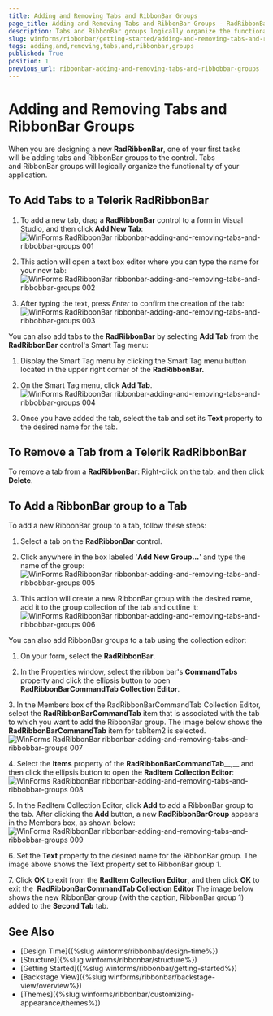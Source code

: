 ```yaml
---
title: Adding and Removing Tabs and RibbonBar Groups
page_title: Adding and Removing Tabs and RibbonBar Groups - RadRibbonBar
description: Tabs and RibbonBar groups logically organize the functionality of your application.
slug: winforms/ribbonbar/getting-started/adding-and-removing-tabs-and-ribbonbar-groups
tags: adding,and,removing,tabs,and,ribbonbar,groups
published: True
position: 1
previous_url: ribbonbar-adding-and-removing-tabs-and-ribbobbar-groups
---
```


# Adding and Removing Tabs and RibbonBar Groups

When you are designing a new  __RadRibbonBar__, one of your first tasks will be adding tabs and RibbonBar groups to the control. Tabs and RibbonBar groups will logically organize the functionality of your application.

## To Add Tabs to a Telerik RadRibbonBar

1. To add a new tab, drag a __RadRibbonBar__ control to a form in Visual Studio, and then click __Add New Tab__:
![WinForms RadRibbonBar ribbonbar-adding-and-removing-tabs-and-ribbobbar-groups 001](images/ribbonbar-adding-and-removing-tabs-and-ribbobbar-groups001.png)

1. This action will open a text box editor where you can type the name for your new tab:
![WinForms RadRibbonBar ribbonbar-adding-and-removing-tabs-and-ribbobbar-groups 002](images/ribbonbar-adding-and-removing-tabs-and-ribbobbar-groups002.png)

1. After typing the text, press *Enter* to confirm the creation of the tab:
![WinForms RadRibbonBar ribbonbar-adding-and-removing-tabs-and-ribbobbar-groups 003](images/ribbonbar-adding-and-removing-tabs-and-ribbobbar-groups003.png)

You can also add tabs to the __RadRibbonBar__ by selecting __Add Tab__ from the __RadRibbonBar__ control's Smart Tag menu:

1. Display the Smart Tag menu by clicking the Smart Tag menu button located in the upper right corner of the __RadRibbonBar.__

1. On the Smart Tag menu, click __Add Tab__. 
![WinForms RadRibbonBar ribbonbar-adding-and-removing-tabs-and-ribbobbar-groups 004](images/ribbonbar-adding-and-removing-tabs-and-ribbobbar-groups004.png)

1. Once you have added the tab, select the tab and set its __Text__ property to the desired name for the tab.

## To Remove a Tab from a Telerik RadRibbonBar

To remove a tab from a __RadRibbonBar__: Right-click on the tab, and then click __Delete__.

## To Add a RibbonBar group to a Tab

To add a new RibbonBar group to a tab, follow these steps:

1. Select a tab on the __RadRibbonBar__ control.

2. Click anywhere in the box labeled '__Add New Group...__' and type the name of the group: 
![WinForms RadRibbonBar ribbonbar-adding-and-removing-tabs-and-ribbobbar-groups 005](images/ribbonbar-adding-and-removing-tabs-and-ribbobbar-groups005.png)

3. This action will create a new RibbonBar group with the desired name, add it to the group collection of the tab and outline it:
![WinForms RadRibbonBar ribbonbar-adding-and-removing-tabs-and-ribbobbar-groups 006](images/ribbonbar-adding-and-removing-tabs-and-ribbobbar-groups006.png)

You can also add RibbonBar groups to a tab using the collection editor:

1. On your form, select the __RadRibbonBar__.

2. In the Properties window, select the ribbon bar's __CommandTabs__ property and click the ellipsis button to open __RadRibbonBarCommandTab Collection Editor__.

3. In the Members box of the RadRibbonBarCommandTab Collection Editor, select the __RadRibbonBarCommandTab__ item that is associated with the tab to which you want to add the RibbonBar group. The image below shows the __RadRibbonBarCommandTab__ item for tabItem2 is selected.
![WinForms RadRibbonBar ribbonbar-adding-and-removing-tabs-and-ribbobbar-groups 007](images/ribbonbar-adding-and-removing-tabs-and-ribbobbar-groups007.png)

4. Select the __Items__ property of the __RadRibbonBarCommandTab____,__ and then click the ellipsis button to open the __RadItem Collection Editor__:
![WinForms RadRibbonBar ribbonbar-adding-and-removing-tabs-and-ribbobbar-groups 008](images/ribbonbar-adding-and-removing-tabs-and-ribbobbar-groups008.png)

5. In the RadItem Collection Editor, click __Add__ to add a RibbonBar group to the tab. After clicking the __Add__ button, a new __RadRibbonBarGroup__ appears in the Members box, as shown below:
![WinForms RadRibbonBar ribbonbar-adding-and-removing-tabs-and-ribbobbar-groups 009](images/ribbonbar-adding-and-removing-tabs-and-ribbobbar-groups009.png)

6. Set the __Text__ property to the desired name for the RibbonBar group. The image above shows the Text property set to RibbonBar group 1.

7. Click __OK__ to exit from the __RadItem Collection Editor__, and then click __OK__ to exit the  __RadRibbonBarCommandTab Collection Editor__ The image below shows the new RibbonBar group (with the caption, RibbonBar group 1) added to the __Second Tab__ tab.

## See Also

* [Design Time]({%slug winforms/ribbonbar/design-time%})
* [Structure]({%slug winforms/ribbonbar/structure%})
* [Getting Started]({%slug winforms/ribbonbar/getting-started%})
* [Backstage View]({%slug winforms/ribbonbar/backstage-view/overview%})
* [Themes]({%slug winforms/ribbonbar/customizing-appearance/themes%})
